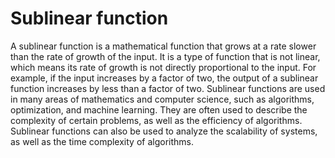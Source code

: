 # Sublinear function

A sublinear function is a mathematical function that grows at a rate slower than the rate of growth of the input. It is a type of function that is not linear, which means its rate of growth is not directly proportional to the input. For example, if the input increases by a factor of two, the output of a sublinear function increases by less than a factor of two. Sublinear functions are used in many areas of mathematics and computer science, such as algorithms, optimization, and machine learning. They are often used to describe the complexity of certain problems, as well as the efficiency of algorithms. Sublinear functions can also be used to analyze the scalability of systems, as well as the time complexity of algorithms.
